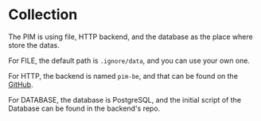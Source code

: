 Collection
===

The PIM is using file, HTTP backend, and the database as the place where store the datas.

For FILE, the default path is `.ignore/data`, and you can use your own one.

For HTTP, the backend is named `pim-be`, and that can be found on the [GitHub](https://github.com/Qinka/pim-be).

For DATABASE, the database is PostgreSQL, and the initial script of the Database can be found in the backend's repo.